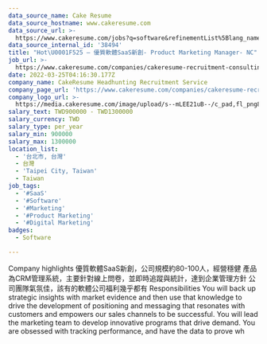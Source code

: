 ```yaml
---
data_source_name: Cake Resume
data_source_hostname: www.cakeresume.com
data_source_url: >-
  https://www.cakeresume.com/jobs?q=software&refinementList%5Blang_name%5D%5B0%5D=English&refinementList%5Bsalary_type%5D=per_year&range%5Bsalary_range%5D%5Bmin%5D=1000000&page=2
data_source_internal_id: '38494'
title: "Hot\U0001F525 – 優質軟體SaaS新創- Product Marketing Manager- NC"
job_url: >-
  https://www.cakeresume.com/companies/cakeresume-recruitment-consulting/jobs/328716
date: 2022-03-25T04:16:30.177Z
company_name: CakeResume Headhunting Recruitment Service
company_page_url: 'https://www.cakeresume.com/companies/cakeresume-recruitment-consulting'
company_logo_url: >-
  https://media.cakeresume.com/image/upload/s--mLEE21uB--/c_pad,fl_png8,h_200,w_200/v1620881212/vdbipassrdfr8omwzeq6.png
salary_text: TWD900000 - TWD1300000
salary_currency: TWD
salary_type: per_year
salary_min: 900000
salary_max: 1300000
location_list:
  - '台北市, 台灣'
  - 台灣
  - 'Taipei City, Taiwan'
  - Taiwan
job_tags:
  - '#SaaS'
  - '#Software'
  - '#Marketing'
  - '#Product Marketing'
  - '#Digital Marketing'
badges:
  - Software

---
```


Company highlights 優質軟體SaaS新創，公司規模約80-100人，經營穩健 產品為CRM管理系統，主要針對線上問卷，並即時追蹤與統計，達到企業管理方針 公司團隊氣氛佳，該有的軟體公司福利幾乎都有 Responsibilities You will back up strategic insights with market evidence and then use that knowledge to drive the development of positioning and messaging that resonates with customers and empowers our sales channels to be successful. You will lead the marketing team to develop innovative programs that drive demand. You are obsessed with tracking performance, and have the data to prove wh